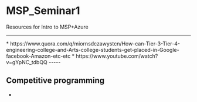 # MSP_Seminar1
Resources for Intro to MSP+Azure 
<hr>
* https://www.quora.com/q/miornsdczawystcn/How-can-Tier-3-Tier-4-engineering-college-and-Arts-college-students-get-placed-in-Google-facebook-Amazon-etc-etc
* https://www.youtube.com/watch?v=gYpNC_tdbQQ
-----

## Competitive programming

* 
